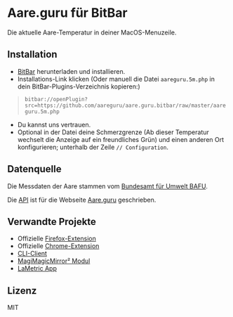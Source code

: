 # Aare.guru für BitBar

Die aktuelle Aare-Temperatur in deiner MacOS-Menuzeile.

## Installation

- [BitBar](https://getbitbar.com) herunterladen und installieren.
- Installations-Link klicken (Oder manuell die Datei `aareguru.5m.php` in dein BitBar-Plugins-Verzeichnis kopieren:)

> `bitbar://openPlugin?src=https://github.com/aareguru/aare.guru.bitbar/raw/master/aareguru.5m.php`

- Du kannst uns vertrauen.
- Optional in der Datei deine Schmerzgrenze (Ab dieser Temperatur wechselt die Anzeige auf ein freundliches Grün) und einen anderen Ort konfigurieren; unterhalb der Zeile `// Configuration`.

## Datenquelle

Die Messdaten der Aare stammen vom [Bundesamt für Umwelt BAFU](https://www.hydrodaten.admin.ch).

Die [API](https://aareguru.existenz.ch) ist für die Webseite [Aare.guru](https://aare.guru) geschrieben.

## Verwandte Projekte

- Offizielle [Firefox-Extension](https://addons.mozilla.org/de/firefox/addon/aare-guru/)
- Offizielle [Chrome-Extension](https://chrome.google.com/webstore/detail/aareguru/oaicpaghidmlakfogpmjpopkjhncjjfe?hl=de)
- [CLI-Client](https://github.com/gexclaude/aaregurucli/)
- [MagiMagicMirror² Modul](https://github.com/buge/MMM-AareGuru)
- [LaMetric App](https://apps.lametric.com/apps/aare_temperatur_anzeige__daten_von_aare_guru_/8544)

## Lizenz

MIT
